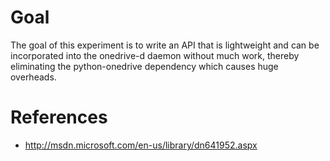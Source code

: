 Goal
====
The goal of this experiment is to write an API 
that is lightweight and can be incorporated into 
the onedrive-d daemon without much work, thereby 
eliminating the python-onedrive dependency which 
causes huge overheads.

References
==========

 * http://msdn.microsoft.com/en-us/library/dn641952.aspx